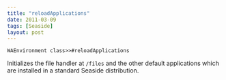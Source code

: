 ```yaml
---
title: "reloadApplications"
date: 2011-03-09
tags: [Seaside]
layout: post
---
```


```smalltalk
WAEnvironment class>>#reloadApplications
```


Initializes the file handler at `/files` and the other default applications which are installed in a standard Seaside distribution.
